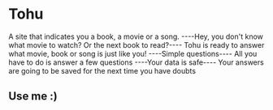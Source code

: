 # Tohu
A site that indicates you a book, a movie or a song.
----Hey, you don't know what movie to watch? Or the next book to read?----
Tohu is ready to answer what movie, book or song is just like you!
----Simple questions----
All you have to do is answer a few questions 
----Your data is safe----
Your answers are going to be saved for the next time you have doubts

## Use me :)
